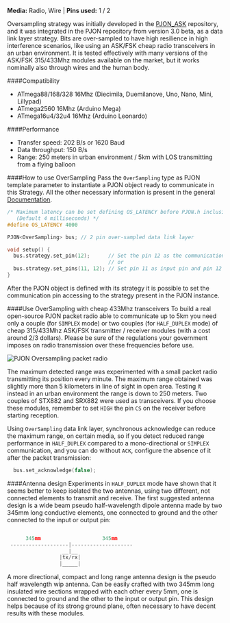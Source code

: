 
**Media:** Radio, Wire |
**Pins used:** 1 / 2

Oversampling strategy was initially developed in the [PJON_ASK](https://github.com/gioblu/PJON_ASK) repository, and it was integrated in the PJON repository from version 3.0 beta, as a data link layer strategy. Bits are over-sampled to have high resilience in high interference scenarios, like using an ASK/FSK cheap radio transceivers in an urban environment. It is tested effectively with many versions of the ASK/FSK 315/433Mhz modules available on the market, but it works nominally also through wires and the human body.

####Compatibility
- ATmega88/168/328 16Mhz (Diecimila, Duemilanove, Uno, Nano, Mini, Lillypad)
- ATmega2560 16Mhz (Arduino Mega)
- ATmega16u4/32u4 16Mhz (Arduino Leonardo)

####Performance
- Transfer speed: 202 B/s or 1620 Baud
- Data throughput: 150 B/s
- Range: 250 meters in urban environment / 5km with LOS transmitting from a flying balloon

####How to use OverSampling
Pass the `OverSampling` type as PJON template parameter to instantiate a PJON object ready to communicate in this Strategy. All the other necessary information is present in the general [Documentation](https://github.com/gioblu/PJON/wiki/Documentation).
```cpp  
/* Maximum latency can be set defining OS_LATENCY before PJON.h inclusion
   (Default 4 milliseconds) */
#define OS_LATENCY 4000

PJON<OverSampling> bus; // 2 pin over-sampled data link layer

void setup() {
  bus.strategy.set_pin(12);      // Set the pin 12 as the communication pin
                                 // or
  bus.strategy.set_pins(11, 12); // Set pin 11 as input pin and pin 12 as output pin  
}  
```
After the PJON object is defined with its strategy it is possible to set the communication pin accessing to the strategy present in the PJON instance.

####Use OverSampling with cheap 433Mhz transceivers
To build a real open-source PJON packet radio able to communicate up to 5km you need only a couple (for `SIMPLEX` mode) or two couples (for `HALF_DUPLEX` mode) of cheap 315/433Mhz ASK/FSK transmitter / receiver modules (with a cost around 2/3 dollars). Please be sure of the regulations your government imposes on radio transmission over these frequencies before use.

![PJON Oversampling packet radio](http://www.gioblu.com/PJON/PJON-OverSampling-packet-radio-STX882-SRX882.jpg)

The maximum detected range was experimented with a small packet radio transmitting its position every minute. The maximum range obtained was slightly more than 5 kilometers in line of sight in open area. Testing it instead in an urban environment the range is down to 250 meters. Two couples of STX882 and SRX882 were used as transceivers. If you choose these modules, remember to set `HIGH` the pin `CS` on the receiver before starting reception.

Using `OverSampling` data link layer, synchronous acknowledge can reduce the maximum range, on certain media, so if you detect reduced range performance in `HALF_DUPLEX` compared to a mono-directional or `SIMPLEX` communication, and you can do without `ACK`, configure the absence of it after the packet transmission:
```cpp  
  bus.set_acknowledge(false);
```

####Antenna design
Experiments in `HALF_DUPLEX` mode have shown that it seems better to keep isolated the two antennas, using two different, not connected elements to transmit and receive. The first suggested antenna design is a wide beam pseudo half-wavelength dipole antenna made by two 345mm long conductive elements, one connected to ground and the other connected to the input or output pin:
```cpp  

      345mm                    345mm   
 -------------------|--------------------   
                  __|__                                 
                 |tx/rx|                                  
                 |_____|                                

```
A more directional, compact and long range antenna design is the pseudo half wavelength wip antenna. Can be easily crafted with two 345mm long insulated wire sections wrapped with each other every 5mm, one is connected to ground and the other to the input or output pin. This design helps because of its strong ground plane, often necessary to have decent results with these modules.
